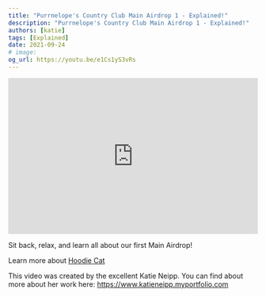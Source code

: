 ```yaml
---
title: "Purrnelope's Country Club Main Airdrop 1 - Explained!"
description: "Purrnelope's Country Club Main Airdrop 1 - Explained!"
authors: [katie]
tags: [Explained]
date: 2021-09-24
# image:
og_url: https://youtu.be/e1Cs1yS3vRs
---
```


<iframe width="100%" height="315" src="https://www.youtube.com/embed/e1Cs1yS3vRs" title="YouTube video player" frameborder="0" allow="accelerometer; autoplay; clipboard-write; encrypted-media; gyroscope; picture-in-picture" allowfullscreen></iframe>

<!--truncate-->

Sit back, relax, and learn all about our first Main Airdrop! 

Learn more about [Hoodie Cat](/collections/kittyvalut-purrks/hoodie-cat)

This video was created by the excellent Katie Neipp. You can find about more about her work here: 
https://www.katieneipp.myportfolio.com